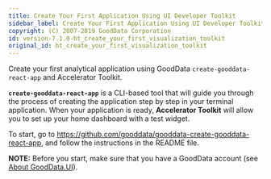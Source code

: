 ```yaml
---
title: Create Your First Application Using UI Developer Toolkit
sidebar_label: Create Your First Application Using UI Developer Toolkit
copyright: (C) 2007-2019 GoodData Corporation
id: version-7.1.0-ht_create_your_first_visualization_toolkit
original_id: ht_create_your_first_visualization_toolkit
---
```


Create your first analytical application using GoodData `create-gooddata-react-app` and Accelerator Toolkit.

**`create-gooddata-react-app`** is a CLI-based tool that will guide you through the process of creating the application step by step in your terminal application. When your application is ready, **Accelerator Toolkit** will allow you to set up your home dashboard with a test widget.

To start, go to https://github.com/gooddata/gooddata-create-gooddata-react-app, and follow the instructions in the README file.

**NOTE:** Before you start, make sure that you have a GoodData account (see [About GoodData.UI](about_gooddataui.md#supported-technologies)).
